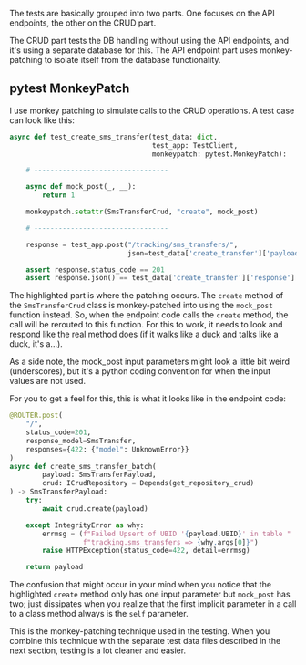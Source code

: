 The tests are basically grouped into two parts.
One focuses on the API endpoints, the other on the CRUD part.

The CRUD part tests the DB handling without using the API endpoints, and it's using a
separate database for this.
The API endpoint part uses monkey-patching to isolate itself from the database functionality.

## pytest MonkeyPatch

I use monkey patching to simulate calls to the CRUD operations. A test case can look like this:

``` py linenums="1" hl_lines="7-10" title="snippet from app/tests/test_sms_documents.py"
async def test_create_sms_transfer(test_data: dict,
                                   test_app: TestClient,
                                   monkeypatch: pytest.MonkeyPatch):

    # ---------------------------------

    async def mock_post(_, __):
        return 1

    monkeypatch.setattr(SmsTransferCrud, "create", mock_post)

    # ---------------------------------

    response = test_app.post("/tracking/sms_transfers/",
                             json=test_data['create_transfer']['payload'])

    assert response.status_code == 201
    assert response.json() == test_data['create_transfer']['response']
```

The highlighted part is where the patching occurs. The `create` method of the
`SmsTransferCrud` class is monkey-patched into using the  `mock_post ` function
instead. So, when the endpoint code calls the `create` method, the call will be
rerouted to this function. For this to work, it needs to look and respond like
the real method does (if it walks like a duck and talks like a duck, it's a...).

As a side note, the mock_post input parameters might look a little bit weird
(underscores), but it's a python coding convention for when the input values are not used.

For you to get a feel for this, this is what it looks like in the endpoint code:

``` py linenums="1" hl_lines="12" title="snippet from app/sms_document/sms_transfer_routes.py"
@ROUTER.post(
    "/",
    status_code=201,
    response_model=SmsTransfer,
    responses={422: {"model": UnknownError}}
)
async def create_sms_transfer_batch(
        payload: SmsTransferPayload,
        crud: ICrudRepository = Depends(get_repository_crud)
) -> SmsTransferPayload:
    try:
        await crud.create(payload)

    except IntegrityError as why:
        errmsg = (f"Failed Upsert of UBID '{payload.UBID}' in table "
                  f"tracking.sms_transfers => {why.args[0]}")
        raise HTTPException(status_code=422, detail=errmsg)

    return payload
```

The confusion that might occur in your mind when you notice that the highlighted `create` method
only has one input parameter but `mock_post` has two; just dissipates when you realize that the
first implicit parameter in a call to a class method always is the `self` parameter.

This is the monkey-patching technique used in the testing. When you combine this technique with
the separate test data files described in the next section, testing is a lot cleaner and easier.
